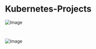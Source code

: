 # Kubernetes-Projects

![Image](https://github.com/user-attachments/assets/45500095-256b-4aef-98b3-04b2494d83b5)

</br>

![Image](https://github.com/user-attachments/assets/9a1652e8-6b31-4e1d-b858-502715db5459)
